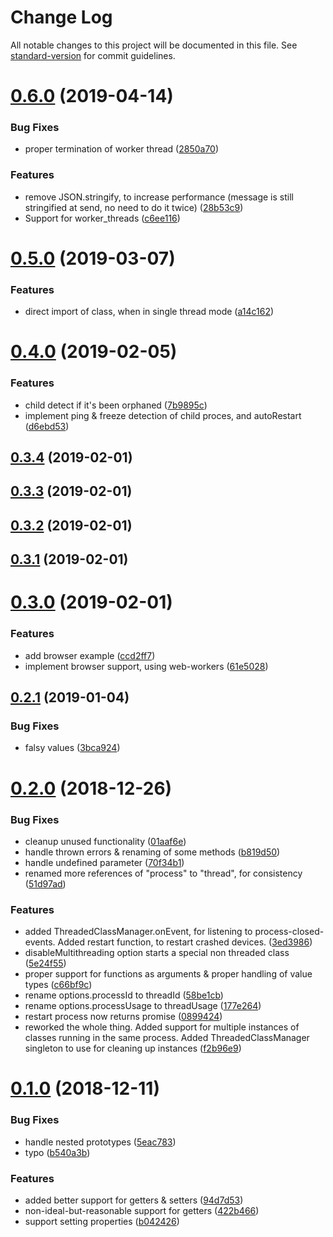 # Change Log

All notable changes to this project will be documented in this file. See [standard-version](https://github.com/conventional-changelog/standard-version) for commit guidelines.

# [0.6.0](https://github.com/nytamin/threadedClass/compare/0.5.0...0.6.0) (2019-04-14)


### Bug Fixes

* proper termination of worker thread ([2850a70](https://github.com/nytamin/threadedClass/commit/2850a70))


### Features

* remove JSON.stringify, to increase performance (message is still stringified at send, no need to do it twice) ([28b53c9](https://github.com/nytamin/threadedClass/commit/28b53c9))
* Support for worker_threads ([c6ee116](https://github.com/nytamin/threadedClass/commit/c6ee116))



# [0.5.0](https://github.com/nytamin/threadedClass/compare/0.4.3...0.5.0) (2019-03-07)


### Features

* direct import of class, when in single thread mode ([a14c162](https://github.com/nytamin/threadedClass/commit/a14c162))



<a name="0.4.0"></a>
# [0.4.0](https://github.com/nytamin/threadedClass/compare/0.3.4...0.4.0) (2019-02-05)


### Features

* child detect if it's been orphaned ([7b9895c](https://github.com/nytamin/threadedClass/commit/7b9895c))
* implement ping & freeze detection of child proces, and autoRestart ([d6ebd53](https://github.com/nytamin/threadedClass/commit/d6ebd53))



<a name="0.3.4"></a>
## [0.3.4](https://github.com/nytamin/threadedClass/compare/0.3.3...0.3.4) (2019-02-01)



<a name="0.3.3"></a>
## [0.3.3](https://github.com/nytamin/threadedClass/compare/0.3.2...0.3.3) (2019-02-01)



<a name="0.3.2"></a>
## [0.3.2](https://github.com/nytamin/threadedClass/compare/0.3.1...0.3.2) (2019-02-01)



<a name="0.3.1"></a>
## [0.3.1](https://github.com/nytamin/threadedClass/compare/0.3.0...0.3.1) (2019-02-01)



<a name="0.3.0"></a>
# [0.3.0](https://github.com/nytamin/threadedClass/compare/0.2.1...0.3.0) (2019-02-01)


### Features

* add browser example ([ccd2ff7](https://github.com/nytamin/threadedClass/commit/ccd2ff7))
* implement browser support, using web-workers ([61e5028](https://github.com/nytamin/threadedClass/commit/61e5028))



<a name="0.2.1"></a>
## [0.2.1](https://github.com/nytamin/threadedClass/compare/0.2.0...0.2.1) (2019-01-04)


### Bug Fixes

* falsy values ([3bca924](https://github.com/nytamin/threadedClass/commit/3bca924))



<a name="0.2.0"></a>
# [0.2.0](https://github.com/nytamin/threadedClass/compare/v0.1.0...v0.2.0) (2018-12-26)


### Bug Fixes

* cleanup unused functionality ([01aaf6e](https://github.com/nytamin/threadedClass/commit/01aaf6e))
* handle thrown errors & renaming of some methods ([b819d50](https://github.com/nytamin/threadedClass/commit/b819d50))
* handle undefined parameter ([70f34b1](https://github.com/nytamin/threadedClass/commit/70f34b1))
* renamed more references of "process" to "thread", for consistency ([51d97ad](https://github.com/nytamin/threadedClass/commit/51d97ad))


### Features

* added ThreadedClassManager.onEvent, for listening to process-closed-events. Added restart function, to restart crashed devices. ([3ed3986](https://github.com/nytamin/threadedClass/commit/3ed3986))
* disableMultithreading option starts a special non threaded class ([5e24f55](https://github.com/nytamin/threadedClass/commit/5e24f55))
* proper support for functions as arguments & proper handling of value types ([c66bf9c](https://github.com/nytamin/threadedClass/commit/c66bf9c))
* rename options.processId to threadId ([58be1cb](https://github.com/nytamin/threadedClass/commit/58be1cb))
* rename options.processUsage to threadUsage ([177e264](https://github.com/nytamin/threadedClass/commit/177e264))
* restart process now returns promise ([0899424](https://github.com/nytamin/threadedClass/commit/0899424))
* reworked the whole thing. Added support for multiple instances of classes running in the same process. Added ThreadedClassManager singleton to use for cleaning up instances ([f2b96e9](https://github.com/nytamin/threadedClass/commit/f2b96e9))



<a name="0.1.0"></a>
# [0.1.0](https://github.com/nytamin/threadedClass/compare/v0.0.5...v0.1.0) (2018-12-11)


### Bug Fixes

* handle nested prototypes ([5eac783](https://github.com/nytamin/threadedClass/commit/5eac783))
* typo ([b540a3b](https://github.com/nytamin/threadedClass/commit/b540a3b))


### Features

* added better support for getters & setters ([94d7d53](https://github.com/nytamin/threadedClass/commit/94d7d53))
* non-ideal-but-reasonable support for getters ([422b466](https://github.com/nytamin/threadedClass/commit/422b466))
* support setting properties ([b042426](https://github.com/nytamin/threadedClass/commit/b042426))
